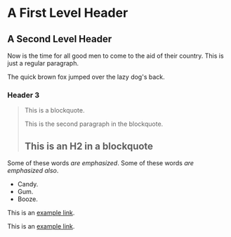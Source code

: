 A First Level Header
====================

A Second Level Header
---------------------

Now is the time for all good men to come to
the aid of their country. This is just a
regular paragraph.

The quick brown fox jumped over the lazy
dog's back.

### Header 3

> This is a blockquote.
> 
> This is the second paragraph in the blockquote.
>
> ## This is an H2 in a blockquote

Some of these words *are emphasized*.
Some of these words _are emphasized also_.

*   Candy.
*   Gum.
*   Booze.

This is an [example link](http://example.com/).

This is an [example link](http://example.com/ "With a Title").
